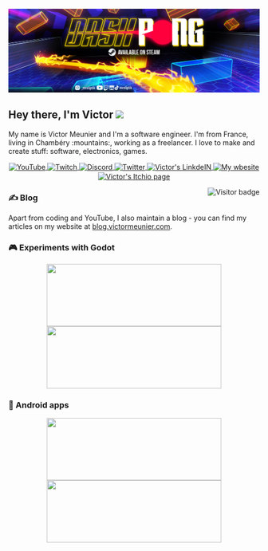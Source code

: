 <p align="center"> 
  <img src="banner.png">
</p>

## Hey there, I'm Victor <img src="https://media.giphy.com/media/hvRJCLFzcasrR4ia7z/giphy.gif" width="25px">

My name is Victor Meunier and I'm a software engineer. I'm from France, living in Chambéry :mountains:, working as a freelancer. I love to make and create stuff: software, electronics, games.

<p align="center">
<a href="https://www.youtube.com/c/MrEliptik">
  <img align="center" alt="YouTube" width="25px" src="https://cdn.jsdelivr.net/npm/simple-icons@v3/icons/youtube.svg" />
</a>
<a href="https://www.twitch.tv/mreliptik">
  <img align="center" alt="Twitch" width="25px" src="https://cdn.jsdelivr.net/npm/simple-icons@v3/icons/twitch.svg" />
</a>
<a href="https://discord.gg/83nFRPTP6t">
  <img align="center" alt="Discord" width="25px" src="https://cdn.jsdelivr.net/npm/simple-icons@v3/icons/discord.svg" />
</a>
<a href="https://twitter.com/mreliptik_">
  <img align="center" alt="Twitter" width="25px" src="https://cdn.jsdelivr.net/npm/simple-icons@v3/icons/twitter.svg" />
</a>
<a href="https://www.linkedin.com/in/victormeunier73/">
  <img align="center" alt="Victor's LinkdeIN" width="25px" src="https://cdn.jsdelivr.net/npm/simple-icons@v3/icons/linkedin.svg" />
</a>
<a href="https://mreliptik.github.io/">
  <img align="center" alt="My wbesite" width="25px" src="https://cdn.jsdelivr.net/npm/simple-icons@v3/icons/hugo.svg" />
</a>
<a href="https://mreliptik.itch.io/">
  <img align="center" alt="Victor's Itchio page" width="25px" src="https://cdn.jsdelivr.net/npm/simple-icons@v3/icons/itch-dot-io.svg" />
</a>
</p>
<a href="/">
  <img align="right" alt="Visitor badge" src="https://visitor-badge.glitch.me/badge?page_id=mreliptik.mreliptik" />
</a>

### &#x270d; Blog

Apart from coding and YouTube, I also maintain a blog - you can find my articles on my website at [blog.victormeunier.com](https://blog.victormeunier.com/).

### 🎮 Experiments with Godot

<p align="center">
<a href="https://github.com/MrEliptik/godot_experiments">
  <img align="center" height="125" width="350" src="https://github-readme-stats.vercel.app/api/pin/?username=mreliptik&repo=godot_experiments&title_color=ffffff&text_color=c9cacc&icon_color=2bbc8a&bg_color=1d1f21" />
</a> 
 
<a href="https://github.com/MrEliptik/shader_experiments">
  <img align="center" height="125" width="350" src="https://github-readme-stats.vercel.app/api/pin/?username=mreliptik&repo=shader_experiments&title_color=ffffff&text_color=c9cacc&icon_color=2bbc8a&bg_color=1d1f21" />
</a>
</p>

### 📱 Android apps

<p align="center">
<a href="https://github.com/MrEliptik/camText">
  <img align="center" height="125" width="350" src="https://github-readme-stats.vercel.app/api/pin/?username=mreliptik&repo=camText&title_color=ffffff&text_color=c9cacc&icon_color=2bbc8a&bg_color=1d1f21" />
</a>  

<a href="https://github.com/MrEliptik/camQR">
  <img align="center" height="125" width="350" src="https://github-readme-stats.vercel.app/api/pin/?username=mreliptik&repo=camQR&title_color=ffffff&text_color=c9cacc&icon_color=2bbc8a&bg_color=1d1f21" />
</a> 
</p>



